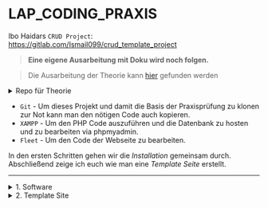 # LAP_CODING_PRAXIS
Ibo Haidars `CRUD Project`: https://gitlab.com/Ismail099/crud_template_project

> **Eine eigene Ausarbeitung mit Doku wird noch folgen.**

> Die Ausarbeitung der Theorie kann [hier](https://github.com/LeonDiendorfer/LAP_Coding_Theorie) gefunden werden

<details>
  <summary>Repo für Theorie</summary>
</details>

- `Git` - Um dieses Projekt und damit die Basis der Praxisprüfung zu klonen zur Not kann man den nötigen Code auch kopieren.
- `XAMPP` - Um den PHP Code auszuführen und die Datenbank zu hosten und zu bearbeiten via phpmyadmin.
- `Fleet` - Um den Code der Webseite zu bearbeiten.

In den ersten Schritten gehen wir die *Installation* gemeinsam durch.   
Abschließend zeige ich euch wie man eine *Template Seite* erstellt.  

---

<details>
<summary> 1. Software</summary>

  
- XAMPP installieren
    (Link im Software Folder)
- Apache und MySQL starten
- `localhost/phpmyadmin` in Browser eingeben
- DB anlegen (Neu-DB Name eingeben- Anlegen)

![grafik](https://github.com/LeonDiendorfer/LAP_CODING_PRAXIS/assets/77973255/2e33a0ca-715c-4249-9301-44a6a6c7a22e)

- Tabellen laut ER Diagram anlegen

---

1. Jetbrains Toolbox installieren für Website
(Link im Software Folder)


2. Fleet installieren

   
   ![grafik](https://github.com/LeonDiendorfer/LAP_CODING_PRAXIS/assets/77973255/ab8ca506-e52c-470c-86df-35a29d94bb49)
   
</details>



<details>
<summary> 2. Template Site</summary>

</details>
